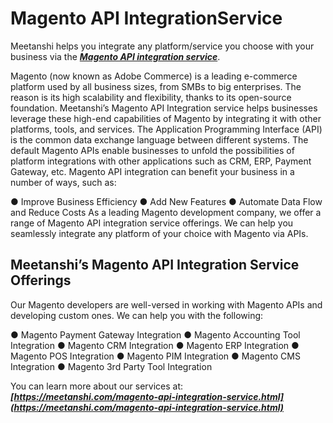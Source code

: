 # Magento API IntegrationService

Meetanshi helps you integrate any platform/service you choose with your business via the ***[Magento API integration service](https://meetanshi.com/magento-api-integration-service.html)***.
  
Magento (now known as Adobe Commerce) is a leading e-commerce platform used by all business sizes, from SMBs to big enterprises. The reason is its high scalability and flexibility, thanks to its open-source foundation. Meetanshi’s Magento API Integration service helps businesses leverage these high-end capabilities of Magento by integrating it with other platforms, tools, and services.
The Application Programming Interface (API) is the common data exchange language between different systems. The default Magento APIs enable businesses to unfold the possibilities of platform integrations with other applications such as CRM, ERP, Payment Gateway, etc. Magento API integration can benefit your business in a number of ways, such as:
 
●     Improve Business Efficiency
●     Add New Features
●     Automate Data Flow and Reduce Costs
 As a leading Magento development company, we offer a range of Magento API integration service offerings. We can help you seamlessly integrate any platform of your choice with Magento via APIs.
## Meetanshi’s Magento API Integration Service Offerings
Our Magento developers are well-versed in working with Magento APIs and developing custom ones. We can help you with the following:
 
●     Magento Payment Gateway Integration
●     Magento Accounting Tool Integration
●     Magento CRM Integration
●     Magento ERP Integration
●     Magento POS Integration
●     Magento PIM Integration
●     Magento CMS Integration
●     Magento 3rd Party Tool Integration
 
You can learn more about our services at: ***[https://meetanshi.com/magento-api-integration-service.html](https://meetanshi.com/magento-api-integration-service.html)***
